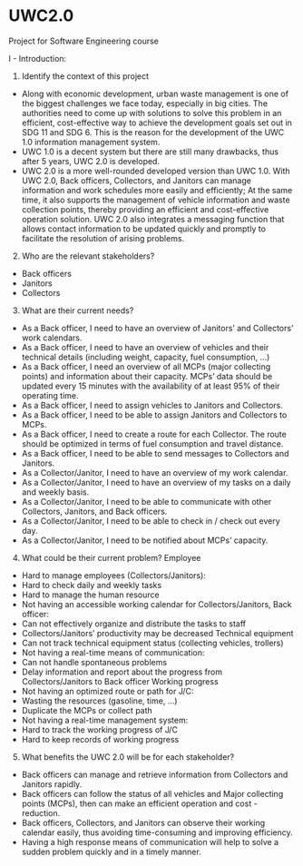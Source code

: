 # UWC2.0
Project for Software Engineering course

I - Introduction:
1. Identify the context of this project
- Along with economic development, urban waste management is one
of the biggest challenges we face today, especially in big cities. The
authorities need to come up with solutions to solve this problem in an
efficient, cost-effective way to achieve the development goals set out
in SDG 11 and SDG 6. This is the reason for the development of the
UWC 1.0 information management system.
- UWC 1.0 is a decent system but there are still many drawbacks, thus
after 5 years, UWC 2.0 is developed.
- UWC 2.0 is a more well-rounded developed version than UWC 1.0.
With UWC 2.0, Back officers, Collectors, and Janitors can manage
information and work schedules more easily and efficiently; At the
same time, it also supports the management of vehicle information
and waste collection points, thereby providing an efficient and
cost-effective operation solution. UWC 2.0 also integrates a
messaging function that allows contact information to be updated
quickly and promptly to facilitate the resolution of arising problems.

2. Who are the relevant stakeholders?
- Back officers
- Janitors
- Collectors

3. What are their current needs?
- As a Back officer, I need to have an overview of Janitors’ and
Collectors’ work calendars.
- As a Back officer, I need to have an overview of vehicles and their
technical details (including weight, capacity, fuel consumption, …)
- As a Back officer, I need an overview of all MCPs (major collecting
points) and information about their capacity. MCPs’ data should be
updated every 15 minutes with the availability of at least 95% of their
operating time.
- As a Back officer, I need to assign vehicles to Janitors and Collectors.
- As a Back officer, I need to be able to assign Janitors and Collectors
to MCPs.
- As a Back officer, I need to create a route for each Collector. The
route should be optimized in terms of fuel consumption and travel
distance.
- As a Back officer, I need to be able to send messages to Collectors
and Janitors.
- As a Collector/Janitor, I need to have an overview of my work
calendar.
- As a Collector/Janitor, I need to have an overview of my tasks on a
daily and weekly basis.
- As a Collector/Janitor, I need to be able to communicate with other
Collectors, Janitors, and Back officers.
- As a Collector/Janitor, I need to be able to check in / check out every
day.
- As a Collector/Janitor, I need to be notified about MCPs’ capacity.

4. What could be their current problem?
Employee
- Hard to manage employees (Collectors/Janitors):
- Hard to check daily and weekly tasks
- Hard to manage the human resource
- Not having an accessible working calendar for Collectors/Janitors,
Back officer:
- Can not effectively organize and distribute the tasks to staff
- Collectors/Janitors’ productivity may be decreased
Technical equipment
- Can not track technical equipment status (collecting vehicles, trollers)
- Not having a real-time means of communication:
- Can not handle spontaneous problems
- Delay information and report about the progress from
Collectors/Janitors to Back officer
Working progress
- Not having an optimized route or path for J/C:
- Wasting the resources (gasoline, time, ...)
- Duplicate the MCPs or collect path
- Not having a real-time management system:
- Hard to track the working progress of J/C
- Hard to keep records of working progress

5. What benefits the UWC 2.0 will be for each stakeholder?
- Back officers can manage and retrieve information from Collectors
and Janitors rapidly.
- Back officers can follow the status of all vehicles and Major
collecting points (MCPs), then can make an efficient operation and
cost - reduction.
- Back officers, Collectors, and Janitors can observe their working
calendar easily, thus avoiding time-consuming and improving
efficiency.
- Having a high response means of communication will help to solve a
sudden problem quickly and in a timely manner.

